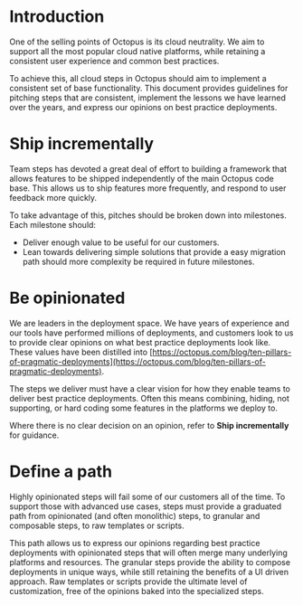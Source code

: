 # Introduction

One of the selling points of Octopus is its cloud neutrality. We aim to support all the most popular cloud native platforms, while retaining a consistent user experience and common best practices.

To achieve this, all cloud steps in Octopus should aim to implement a consistent set of base functionality. This document provides guidelines for pitching steps that are consistent, implement the lessons we have learned over the years, and express our opinions on best practice deployments.

# Ship incrementally

Team steps has devoted a great deal of effort to building a framework that allows features to be shipped independently of the main Octopus code base. This allows us to ship features more frequently, and respond to user feedback more quickly.

To take advantage of this, pitches should be broken down into milestones. Each milestone should:

* Deliver enough value to be useful for our customers.
* Lean towards delivering simple solutions that provide a easy migration path should more complexity be required in future milestones.

# Be opinionated

We are leaders in the deployment space. We have years of experience and our tools have performed millions of deployments, and customers look to us to provide clear opinions on what best practice deployments look like. These values have been distilled into [https://octopus.com/blog/ten-pillars-of-pragmatic-deployments](https://octopus.com/blog/ten-pillars-of-pragmatic-deployments).

The steps we deliver must have a clear vision for how they enable teams to deliver best practice deployments. Often this means combining, hiding, not supporting, or hard coding some features in the platforms we deploy to.

Where there is no clear decision on an opinion, refer to **Ship incrementally** for guidance.

# Define a path

Highly opinionated steps will fail some of our customers all of the time. To support those with advanced use cases, steps must provide a graduated path from opinionated (and often monolithic) steps, to granular and composable steps, to raw templates or scripts.

This path allows us to express our opinions regarding best practice deployments with opinionated steps that will often merge many underlying platforms and resources. The granular steps provide the ability to compose deployments in unique ways, while still retaining the benefits of a UI driven approach. Raw templates or scripts provide the ultimate level of customization, free of the opinions baked into the specialized steps.

